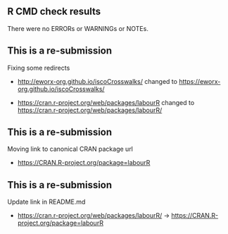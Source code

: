 ## R CMD check results

There were no ERRORs or WARNINGs or NOTEs.

## This is a re-submission

Fixing some redirects

- http://eworx-org.github.io/iscoCrosswalks/ changed to https://eworx-org.github.io/iscoCrosswalks/

- https://cran.r-project.org/web/packages/labourR changed to https://cran.r-project.org/web/packages/labourR/

## This is a re-submission

Moving link to canonical CRAN package url

- https://CRAN.R-project.org/package=labourR

## This is a re-submission

Update link in README.md

- https://cran.r-project.org/web/packages/labourR/ -> https://CRAN.R-project.org/package=labourR
